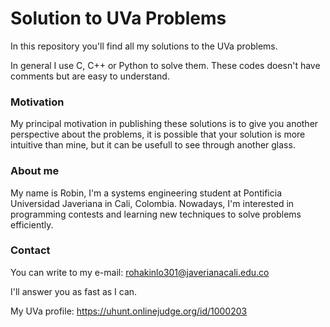 # Solution to UVa Problems
In this repository you'll find all my solutions to the UVa problems.

In general I use C, C++ or Python to solve them. These codes doesn't have comments but are easy to understand.

### Motivation
My principal motivation in publishing these solutions is to give you another perspective about the problems, it is possible that your solution is more intuitive than mine, but it can be usefull to see through another glass.

### About me
My name is Robin, I'm a systems engineering student at Pontificia Universidad Javeriana in Cali, Colombia. Nowadays, I'm interested in programming contests and learning new techniques to solve problems efficiently.

### Contact
You can write to my e-mail: rohakinlo301@javerianacali.edu.co

I'll answer you as fast as I can.

My UVa profile: https://uhunt.onlinejudge.org/id/1000203

